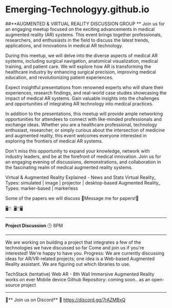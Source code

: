 # Emerging-Technologyy.github.io


##**AUGMENTED & VIRTUAL REALITY DISCUSSION GROUP
**
Join us for an engaging meetup focused on the exciting advancements in medical augmented reality (AR) systems. This event brings together professionals, researchers, and enthusiasts in the field to discuss the latest trends, applications, and innovations in medical AR technology.

During this meetup, we will delve into the diverse aspects of medical AR systems, including surgical navigation, anatomical visualization, medical training, and patient care. We will explore how AR is transforming the healthcare industry by enhancing surgical precision, improving medical education, and revolutionizing patient experiences.

Expect insightful presentations from renowned experts who will share their experiences, research findings, and real-world case studies showcasing the impact of medical AR systems. Gain valuable insights into the challenges and opportunities of integrating AR technology into medical practices.

In addition to the presentations, this meetup will provide ample networking opportunities for attendees to connect with like-minded professionals and exchange ideas. Whether you are a healthcare professional, technology enthusiast, researcher, or simply curious about the intersection of medicine and augmented reality, this event welcomes everyone interested in exploring the frontiers of medical AR systems.

Don't miss this opportunity to expand your knowledge, network with industry leaders, and be at the forefront of medical innovation. Join us for an engaging evening of discussions, demonstrations, and collaboration in the fascinating realm of medical augmented reality systems.

Virtual & Augmented Reality Explained - News and Stats
Virtual Reality_ Types: simulated | image | projector | desktop-based
Augmented Reality_ Types: marker-based | markerless

Some of the papers we will discuss
📃Message me for papers!📃

🖥🖱 .🖥🖱🖥

__________________________________________________________________________

**Project Discussion**
🕒 8PM
__________________________________________________________________________

We are working on building a project that integrates a few of the technologies we have discussed so far
Come and join us if you're interested! We're happy to have you.
Progress: We are currently discussing ideas for AR/VR-related projects; one idea is a Web-based Augmented Reality assistant. We are figuring out which libraries to use.

TechStack (tentative) Web AR - 8th Wall Immersive Augmented Reality works on ever Mobile device
Github Repository: coming soon.. as an open-source project
__________________________________________________________________________

👾** Join us on Discord** 👾
https://discord.gg/7rAZMBxQ
